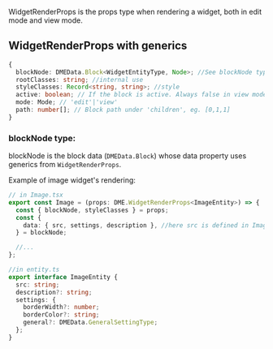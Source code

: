 WidgetRenderProps is the props type when rendering a widget, both in edit mode and view mode.

## WidgetRenderProps with generics

```typescript
{
  blockNode: DMEData.Block<WidgetEntityType, Node>; //See blockNode type below
  rootClasses: string; //internal use
  styleClasses: Record<string, string>; //style
  active: boolean; // If the block is active. Always false in view mode.
  mode: Mode; // 'edit'|'view'
  path: number[]; // Block path under 'children', eg. [0,1,1]
}

```

### blockNode type:

blockNode is the block data (`DMEData.Block`) whose data property uses generics from `WidgetRenderProps`.

Example of image widget's rendering:

```typescript
// in Image.tsx
export const Image = (props: DME.WidgetRenderProps<ImageEntity>) => {
  const { blockNode, styleClasses } = props;
  const {
    data: { src, settings, description }, //here src is defined in ImageEntity
  } = blockNode;

  //...
};

//in entity.ts
export interface ImageEntity {
  src: string;
  description?: string;
  settings: {
    borderWidth?: number;
    borderColor?: string;
    general?: DMEData.GeneralSettingType;
  };
}
```
